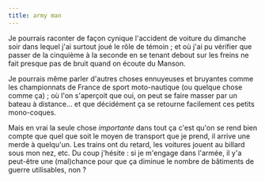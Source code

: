 ```yaml
---
title: army man
---
```


Je pourrais raconter de façon cynique l'accident de voiture du dimanche soir
dans lequel j'ai surtout joué le rôle de témoin ; et où j'ai pu vérifier que
passer de la cinquième à la seconde en se tenant debout sur les freins ne fait
presque pas de bruit quand on écoute du Manson.

Je pourrais même parler d'autres choses ennuyeuses et bruyantes comme les
championnats de France de sport moto-nautique (ou quelque chose comme ça) ; où
l'on s'aperçoit que oui, on peut se faire masser par un bateau à distance...
et que décidément ça se retourne facilement ces petits mono-coques.

Mais en vrai la seule chose _importante_ dans tout ça c'est qu'on se rend bien
compte que quel que soit le moyen de transport que je prend, il arrive une
merde à quelqu'un. Les trains ont du retard, les voitures jouent au billard
sous mon nez, etc. Du coup j'hésite : si je m'engage dans l'armée, il y'a
peut-être une (mal)chance pour que ça diminue le nombre de bâtiments de guerre
utilisables, non ?

